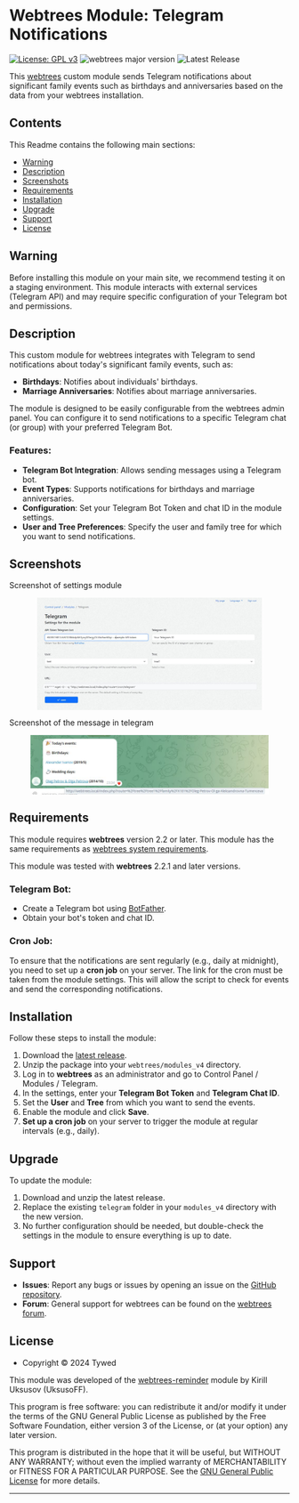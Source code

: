 # Webtrees Module: Telegram Notifications

[![License: GPL v3](https://img.shields.io/badge/License-GPL%20v3-blue.svg)](http://www.gnu.org/licenses/gpl-3.0)
![webtrees major version](https://img.shields.io/badge/webtrees-v2.2.x-green)
![Latest Release](https://img.shields.io/badge/release-v0.1.0-blue)

This [webtrees](https://www.webtrees.net/) custom module sends Telegram notifications about significant family events such as birthdays and anniversaries based on the data from your webtrees installation.

## Contents
This Readme contains the following main sections:

* [Warning](#warning)
* [Description](#description)
* [Screenshots](#screenshots)
* [Requirements](#requirements)
* [Installation](#installation)
* [Upgrade](#upgrade)
* [Support](#support)
* [License](#license)

<a name="warning"></a>
## Warning

Before installing this module on your main site, we recommend testing it on a staging environment. This module interacts with external services (Telegram API) and may require specific configuration of your Telegram bot and permissions.

<a name="description"></a>
## Description

This custom module for webtrees integrates with Telegram to send notifications about today's significant family events, such as:

- **Birthdays**: Notifies about individuals' birthdays.
- **Marriage Anniversaries**: Notifies about marriage anniversaries.

The module is designed to be easily configurable from the webtrees admin panel. You can configure it to send notifications to a specific Telegram chat (or group) with your preferred Telegram Bot.

### Features:
- **Telegram Bot Integration**: Allows sending messages using a Telegram bot.
- **Event Types**: Supports notifications for birthdays and marriage anniversaries.
- **Configuration**: Set your Telegram Bot Token and chat ID in the module settings.
- **User and Tree Preferences**: Specify the user and family tree for which you want to send notifications.

<a name="screenshots"></a>
## Screenshots

Screenshot of settings module
<p align="center"><img src="docs/settings.JPG" alt="Screenshot of settings module" align="center" width="80%"></p>

Screenshot of the message in telegram
<p align="center"><img src="docs/message.JPG" alt="Screenshot of the message in telegram" align="center" width="85%"></p>

<a name="requirements"></a>
## Requirements

This module requires **webtrees** version 2.2 or later.
This module has the same requirements as [webtrees system requirements](https://github.com/fisharebest/webtrees#system-requirements).

This module was tested with **webtrees** 2.2.1 and later versions.

### Telegram Bot:
- Create a Telegram bot using [BotFather](https://core.telegram.org/bots/tutorial#obtain-your-bot-token).
- Obtain your bot's token and chat ID.

### Cron Job:
To ensure that the notifications are sent regularly (e.g., daily at midnight), you need to set up a **cron job** on your server. The link for the cron must be taken from the module settings. This will allow the script to check for events and send the corresponding notifications.

<a name="installation"></a>
## Installation

Follow these steps to install the module:

1. Download the [latest release](https://github.com/tywed/telegram/releases/latest).
2. Unzip the package into your `webtrees/modules_v4` directory.
3. Log in to **webtrees** as an administrator and go to <span class="pointer">Control Panel / Modules / Telegram</span>.
4. In the settings, enter your **Telegram Bot Token** and **Telegram Chat ID**.
5. Set the **User** and **Tree** from which you want to send the events.
6. Enable the module and click **Save**.
7. **Set up a cron job** on your server to trigger the module at regular intervals (e.g., daily).

<a name="upgrade"></a>
## Upgrade

To update the module:

1. Download and unzip the latest release.
2. Replace the existing `telegram` folder in your `modules_v4` directory with the new version.
3. No further configuration should be needed, but double-check the settings in the module to ensure everything is up to date.

<a name="support"></a>
## Support

- **Issues**: Report any bugs or issues by opening an issue on the [GitHub repository](https://github.com/tywed/telegram).
- **Forum**: General support for webtrees can be found on the [webtrees forum](http://www.webtrees.net/).

<a name="license"></a>
## License

* Copyright © 2024 Tywed

This module was developed of the [webtrees-reminder](https://github.com/UksusoFF/webtrees-reminder) module by Kirill Uksusov (UksusoFF).

This program is free software: you can redistribute it and/or modify it under the terms of the GNU General Public License as published by the Free Software Foundation, either version 3 of the License, or (at your option) any later version.

This program is distributed in the hope that it will be useful, but WITHOUT ANY WARRANTY; without even the implied warranty of MERCHANTABILITY or FITNESS FOR A PARTICULAR PURPOSE. See the [GNU General Public License](http://www.gnu.org/licenses/) for more details.

* * *
